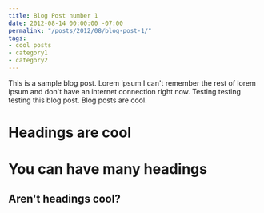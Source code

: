 ```yaml
---
title: Blog Post number 1
date: 2012-08-14 00:00:00 -07:00
permalink: "/posts/2012/08/blog-post-1/"
tags:
- cool posts
- category1
- category2
---
```


This is a sample blog post. Lorem ipsum I can't remember the rest of lorem ipsum and don't have an internet connection right now. Testing testing testing this blog post. Blog posts are cool.

Headings are cool
======

You can have many headings
======

Aren't headings cool?
------